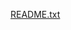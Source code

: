 
[README.txt](https://github.com/apopovici64/Andrei-Software-Business-Analysis-work/files/9395723/README.txt)
